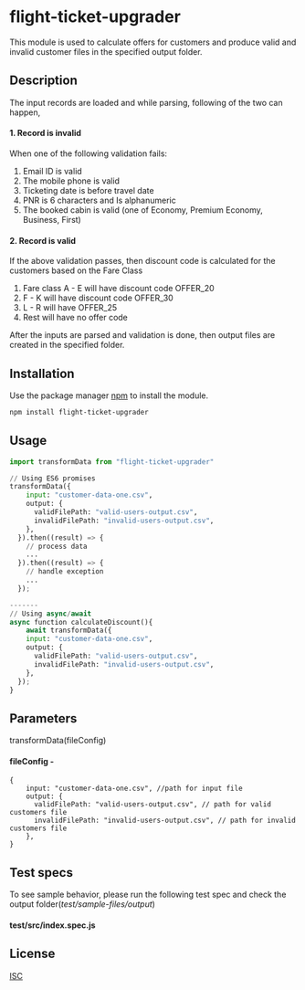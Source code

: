 # flight-ticket-upgrader

This module is used to calculate offers for customers  and produce valid and invalid customer files in the specified output folder.

## Description
The input records are loaded and while parsing, following of the two can happen,
#### 1. Record is invalid
When one of the following validation fails:
1. Email ID is valid
2. The mobile phone is valid
3. Ticketing date is before travel date
4. PNR is 6 characters and Is alphanumeric
5. The booked cabin is valid (one of Economy, Premium Economy,
Business, First)
#### 2. Record is valid
If the above validation passes, then discount code is calculated for the customers based on the Fare Class
1. Fare class A - E will have discount code OFFER_20
2. F - K will have discount code OFFER_30
3. L - R will have OFFER_25
4. Rest will have no offer code


After the inputs are parsed and validation is done, then output files are created in the specified folder.
## Installation

Use the package manager [npm](https://www.npmjs.com/package/npm) to install the module.

```bash
npm install flight-ticket-upgrader
```

## Usage

```python
import transformData from "flight-ticket-upgrader"

// Using ES6 promises
transformData({
    input: "customer-data-one.csv",
    output: {
      validFilePath: "valid-users-output.csv",
      invalidFilePath: "invalid-users-output.csv",
    },
  }).then((result) => {
    // process data
    ...
  }).then((result) => {
    // handle exception
    ...
  });

-------
// Using async/await
async function calculateDiscount(){
    await transformData({
    input: "customer-data-one.csv",
    output: {
      validFilePath: "valid-users-output.csv",
      invalidFilePath: "invalid-users-output.csv",
    },
  });
}
```

## Parameters
transformData(fileConfig)

#### fileConfig - 
    {
        input: "customer-data-one.csv", //path for input file
        output: {
          validFilePath: "valid-users-output.csv", // path for valid customers file
          invalidFilePath: "invalid-users-output.csv", // path for invalid customers file
        },
    }


## Test specs
To see sample behavior, please run the following test spec and check the output folder(*test/sample-files/output*)
#### test/src/index.spec.js


## License
[ISC](https://choosealicense.com/licenses/isc/)